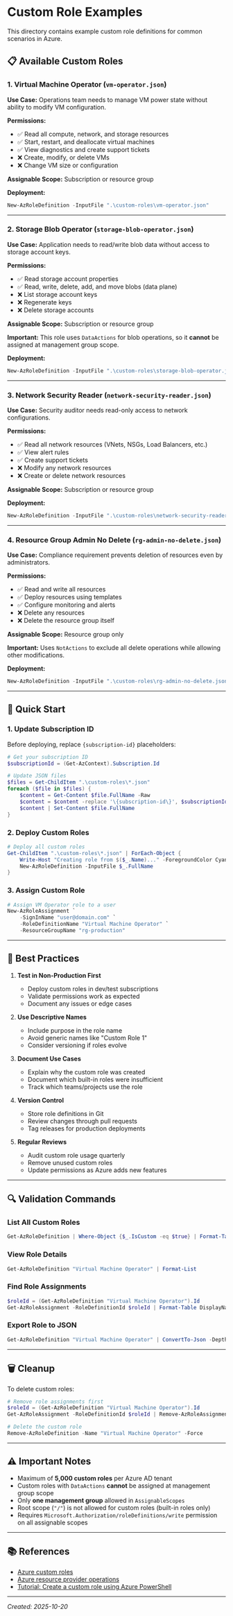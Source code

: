 # Custom Role Examples

This directory contains example custom role definitions for common scenarios in Azure.

## 📋 Available Custom Roles

### 1. Virtual Machine Operator (`vm-operator.json`)

**Use Case:** Operations team needs to manage VM power state without ability to modify VM configuration.

**Permissions:**
- ✅ Read all compute, network, and storage resources
- ✅ Start, restart, and deallocate virtual machines
- ✅ View diagnostics and create support tickets
- ❌ Create, modify, or delete VMs
- ❌ Change VM size or configuration

**Assignable Scope:** Subscription or resource group

**Deployment:**
```powershell
New-AzRoleDefinition -InputFile ".\custom-roles\vm-operator.json"
```

---

### 2. Storage Blob Operator (`storage-blob-operator.json`)

**Use Case:** Application needs to read/write blob data without access to storage account keys.

**Permissions:**
- ✅ Read storage account properties
- ✅ Read, write, delete, add, and move blobs (data plane)
- ❌ List storage account keys
- ❌ Regenerate keys
- ❌ Delete storage accounts

**Assignable Scope:** Subscription or resource group

**Important:** This role uses `DataActions` for blob operations, so it **cannot** be assigned at management group scope.

**Deployment:**
```powershell
New-AzRoleDefinition -InputFile ".\custom-roles\storage-blob-operator.json"
```

---

### 3. Network Security Reader (`network-security-reader.json`)

**Use Case:** Security auditor needs read-only access to network configurations.

**Permissions:**
- ✅ Read all network resources (VNets, NSGs, Load Balancers, etc.)
- ✅ View alert rules
- ✅ Create support tickets
- ❌ Modify any network resources
- ❌ Create or delete network resources

**Assignable Scope:** Subscription or resource group

**Deployment:**
```powershell
New-AzRoleDefinition -InputFile ".\custom-roles\network-security-reader.json"
```

---

### 4. Resource Group Admin No Delete (`rg-admin-no-delete.json`)

**Use Case:** Compliance requirement prevents deletion of resources even by administrators.

**Permissions:**
- ✅ Read and write all resources
- ✅ Deploy resources using templates
- ✅ Configure monitoring and alerts
- ❌ Delete any resources
- ❌ Delete the resource group itself

**Assignable Scope:** Resource group only

**Important:** Uses `NotActions` to exclude all delete operations while allowing other modifications.

**Deployment:**
```powershell
New-AzRoleDefinition -InputFile ".\custom-roles\rg-admin-no-delete.json"
```

---

## 🚀 Quick Start

### 1. Update Subscription ID

Before deploying, replace `{subscription-id}` placeholders:

```powershell
# Get your subscription ID
$subscriptionId = (Get-AzContext).Subscription.Id

# Update JSON files
$files = Get-ChildItem ".\custom-roles\*.json"
foreach ($file in $files) {
    $content = Get-Content $file.FullName -Raw
    $content = $content -replace '\{subscription-id\}', $subscriptionId
    $content | Set-Content $file.FullName
}
```

### 2. Deploy Custom Roles

```powershell
# Deploy all custom roles
Get-ChildItem ".\custom-roles\*.json" | ForEach-Object {
    Write-Host "Creating role from $($_.Name)..." -ForegroundColor Cyan
    New-AzRoleDefinition -InputFile $_.FullName
}
```

### 3. Assign Custom Role

```powershell
# Assign VM Operator role to a user
New-AzRoleAssignment `
    -SignInName "user@domain.com" `
    -RoleDefinitionName "Virtual Machine Operator" `
    -ResourceGroupName "rg-production"
```

---

## 📝 Best Practices

1. **Test in Non-Production First**
   - Deploy custom roles in dev/test subscriptions
   - Validate permissions work as expected
   - Document any issues or edge cases

2. **Use Descriptive Names**
   - Include purpose in the role name
   - Avoid generic names like "Custom Role 1"
   - Consider versioning if roles evolve

3. **Document Use Cases**
   - Explain why the custom role was created
   - Document which built-in roles were insufficient
   - Track which teams/projects use the role

4. **Version Control**
   - Store role definitions in Git
   - Review changes through pull requests
   - Tag releases for production deployments

5. **Regular Reviews**
   - Audit custom role usage quarterly
   - Remove unused custom roles
   - Update permissions as Azure adds new features

---

## 🔍 Validation Commands

### List All Custom Roles
```powershell
Get-AzRoleDefinition | Where-Object {$_.IsCustom -eq $true} | Format-Table Name, Description
```

### View Role Details
```powershell
Get-AzRoleDefinition "Virtual Machine Operator" | Format-List
```

### Find Role Assignments
```powershell
$roleId = (Get-AzRoleDefinition "Virtual Machine Operator").Id
Get-AzRoleAssignment -RoleDefinitionId $roleId | Format-Table DisplayName, Scope
```

### Export Role to JSON
```powershell
Get-AzRoleDefinition "Virtual Machine Operator" | ConvertTo-Json -Depth 5 | Out-File "exported-role.json"
```

---

## 🗑️ Cleanup

To delete custom roles:

```powershell
# Remove role assignments first
$roleId = (Get-AzRoleDefinition "Virtual Machine Operator").Id
Get-AzRoleAssignment -RoleDefinitionId $roleId | Remove-AzRoleAssignment

# Delete the custom role
Remove-AzRoleDefinition -Name "Virtual Machine Operator" -Force
```

---

## ⚠️ Important Notes

- Maximum of **5,000 custom roles** per Azure AD tenant
- Custom roles with `DataActions` **cannot** be assigned at management group scope
- Only **one management group** allowed in `AssignableScopes`
- Root scope (`"/"`) is not allowed for custom roles (built-in roles only)
- Requires `Microsoft.Authorization/roleDefinitions/write` permission on all assignable scopes

---

## 📚 References

- [Azure custom roles](https://learn.microsoft.com/en-us/azure/role-based-access-control/custom-roles)
- [Azure resource provider operations](https://learn.microsoft.com/en-us/azure/role-based-access-control/resource-provider-operations)
- [Tutorial: Create a custom role using Azure PowerShell](https://learn.microsoft.com/en-us/azure/role-based-access-control/tutorial-custom-role-powershell)

---

*Created: 2025-10-20*
